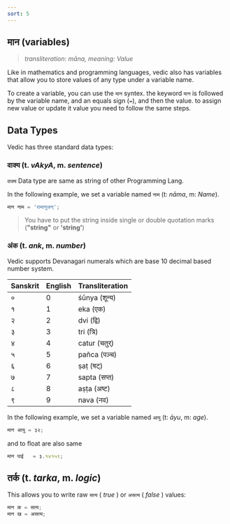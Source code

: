```yaml
---
sort: 5
---
```


## मान (variables)

>_transliteration: māna, meaning: Value_

Like in mathematics and programming languages, vedic also has variables that allow
you to store values of any type under a variable name.

To create a variable, you can use the `मान` syntex. the keyword `मान` is followed by the variable name, and an equals sign (`=`), and then the value. to assign new value or update it value you need to follow the same steps.


## Data Types

Vedic has three standard data types:

### वाक्य (t. _vAkyA_, m. _sentence_) 

`वाक्य` Data type are same as string of other Programming Lang.

In the following example, we set a variable named `नाम` (t: _nāma_, m: _Name_).

```js
मान नाम = 'रामानुजन्';
```

> You have to put the string inside single or double quotation marks (**"string"** or **'string'**)

### अंक (t. _ank_, m. _number_)

Vedic supports Devanagari numerals which are base 10 decimal based number system. 

| **Sanskrit** | **English** | **Transliteration** | 
|---|---|---|
| ०	| 0	| śūnya (शून्य)	|
| १	| 1	| eka (एक) |
| २	| 2	| dvi (द्वि) |
| ३	| 3	| tri (त्रि)	 |
| ४	| 4	| catur (चतुर्)	|
| ५	| 5	| pañca (पञ्च)	|
| ६	| 6	| ṣaṭ (षट्)	|
| ७	| 7	| sapta (सप्त)	|
| ८	| 8	| aṣṭa (अष्ट)	|
| ९	| 9	| nava (नव) |

In the following example, we set a variable named `आयु` (t: _āyu_, m: _age_).

```js
मान आयु = ३२;
```

and to float are also same

```js
मान पाई   = ३.१४१५९;
```

## तर्क (t. _tarka_, m.  _logic_)	

This allows you to write raw `सत्य` ( _true_ ) or `असत्य` ( _false_ ) values:

```js
मान क = सत्य;
मान ख = असत्य;
```
